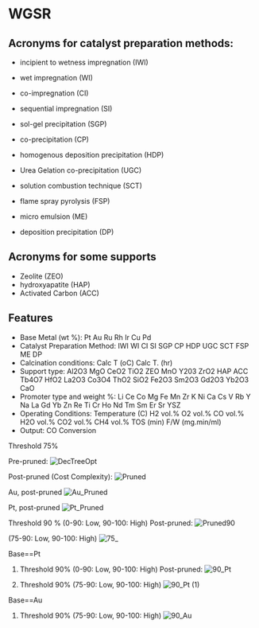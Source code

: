 # WGSR
## Acronyms for  catalyst preparation methods:
- incipient to wetness impregnation (IWI)
- wet impregnation (WI)
- co-impregnation (CI)
- sequential impregnation (SI)
- sol-gel precipitation (SGP)
- co-precipitation (CP)

- homogenous deposition precipitation (HDP)
- Urea Gelation co-precipitation (UGC)
- solution combustion technique (SCT)
- flame spray pyrolysis (FSP)
- micro emulsion (ME)
- deposition precipitation (DP)

## Acronyms for some supports
- Zeolite (ZEO)
- hydroxyapatite (HAP)
- Activated Carbon (ACC)

## Features
- Base Metal (wt %): Pt	Au	Ru	Rh	Ir	Cu	Pd				
- Catalyst Preparation Method: IWI	WI	CI	SI	SGP	CP	HDP	UGC	SCT	FSP	ME	DP									
- Calcination conditions: Calc T (oC)	Calc T. (hr)
- Support type:	Al2O3	MgO	CeO2	TiO2	ZEO	MnO	Y203	ZrO2	HAP	ACC	Tb4O7	HfO2	La2O3	Co3O4	ThO2	SiO2	Fe2O3	Sm2O3	Gd2O3	Yb2O3	CaO								
- Promoter type and weight %: Li	Ce	Co	Mg	Fe	Mn	Zr	K	Ni	Ca	Cs	V	Rb	Y	Na	La	Gd	Yb	Zn	Re	Ti	Cr	Ho	Nd	Tm	Sm	Er	Sr	YSZ		
- Operating Conditions: Temperature (C)	H2 vol.%	O2 vol.%	CO vol.%	H2O vol.%	CO2 vol.%	CH4 vol.%	TOS (min)	F/W (mg.min/ml)
- Output: CO Conversion

Threshold 75% 

Pre-pruned:
![DecTreeOpt](https://user-images.githubusercontent.com/74970802/170442069-257a4a60-e4cf-4279-b5bc-211e8c503484.png)


Post-pruned (Cost Complexity):
![Pruned](https://user-images.githubusercontent.com/74970802/170442126-ee6173e9-e760-48fd-9a16-d44d48a8cf22.png)


Au, post-pruned
![Au_Pruned](https://user-images.githubusercontent.com/74970802/170442210-b9ad06ba-816d-4f75-bfdc-13abc6c05280.png)


Pt, post-pruned
![Pt_Pruned](https://user-images.githubusercontent.com/74970802/170442260-2f53109e-cc96-4ade-93ec-bd32619f1a09.png)

Threshold 90 % (0-90: Low, 90-100: High)
Post-pruned:
![Pruned90](https://user-images.githubusercontent.com/74970802/171353905-f9ed3405-a230-4c76-868e-9243e107e92d.png)

(75-90: Low, 90-100: High)
![75_](https://user-images.githubusercontent.com/74970802/171364464-b36cca8d-4fa8-4019-8611-ceedd9e98fc3.png)

Base==Pt
1. Threshold 90% (0-90: Low, 90-100: High)
Post-pruned:
![90_Pt](https://user-images.githubusercontent.com/74970802/171528436-4708e9e5-d5dc-448e-a7f3-0c05fbfc72c1.png)

2. Threshold 90% (75-90: Low, 90-100: High)
![90_Pt (1)](https://user-images.githubusercontent.com/74970802/171528665-9d5ff02d-599a-438b-898a-4e3da292b6c4.png)


Base==Au
1. Threshold 90% (75-90: Low, 90-100: High)
![90_Au](https://user-images.githubusercontent.com/74970802/171552401-454d90ea-9b44-4be4-b626-4653710ff42f.png)
